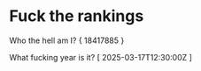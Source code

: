 # Fuck the rankings

Who the hell am I?
{ 18417885 }

What fucking year is it?
[ 2025-03-17T12:30:00Z ]
